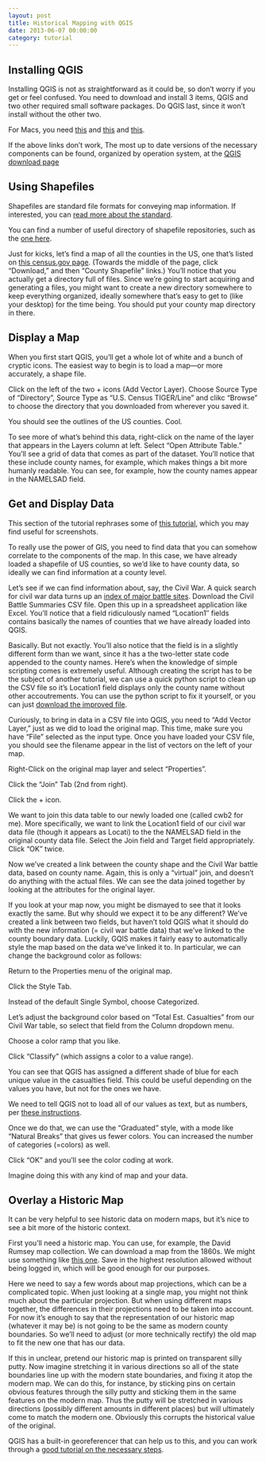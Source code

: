 ```yaml
--- 
layout: post 
title: Historical Mapping with QGIS
date: 2013-06-07 00:00:00
category: tutorial
---
```


## Installing QGIS

Installing QGIS is not as straightforward as it could be, so don&#8217;t worry if you get or feel confused. You need to download and install 3 items, QGIS and two other required small software packages. Do QGIS last, since it won&#8217;t install without the other two.

For Macs, you need [this](http://www.kyngchaos.com/files/software/frameworks/GSL_Framework-1.15-2.dmg) and [ this](http://www.kyngchaos.com/files/software/frameworks/GDAL_Complete-1.9.dmg) and [this](http://www.kyngchaos.com/files/software/qgis/QGIS-1.8.0-2.dmg).

If the above links don&#8217;t work, The most up to date versions of the necessary components can be found, organized by operation system, at the [QGIS download page](http://hub.qgis.org/projects/quantum-gis/wiki/Download#11-Standalone-Installer-recommended-for-new-users)

## Using Shapefiles

Shapefiles are standard file formats for conveying map information. If interested, you can [read more about the standard](http://www.digitalpreservation.gov/formats/fdd/fdd000280.shtml). 

You can find a number of useful directory of shapefile repositories, such as the [one here](http://www.statsilk.com/maps/download-free-shapefile-maps).

Just for kicks, let&#8217;s find a map of all the counties in the US, one that&#8217;s listed on [this census.gov page](https://www.census.gov/geo/maps-data/data/tiger-line.html). (Towards the middle of the page, click &#8220;Download,&#8221; and then &#8220;County Shapefile&#8221; links.) You&#8217;ll notice that you actually get a directory full of files. Since we&#8217;re going to start acquiring and generating a files, you might want to create a new directory somewhere to keep everything organized, ideally somewhere that&#8217;s easy to get to (like your desktop) for the time being. You should put your county map directory in there.

## Display a Map

When you first start QGIS, you&#8217;ll get a whole lot of white and a bunch of cryptic icons. The easiest way to begin is to load a map&#8212;or more accurately, a shape file.

Click on the left of the two + icons (Add Vector Layer). Choose Source Type of &#8220;Directory&#8221;, Source Type as &#8220;U.S. Census TIGER/Line&#8221; and clikc &#8220;Browse&#8221; to choose the directory that you downloaded from wherever you saved it.

You should see the outlines of the US counties. Cool.

To see more of what&#8217;s behind this data, right-click on the name of the layer that appears in the Layers column at left. Select &#8220;Open Attribute Table.&#8221; You&#8217;ll see a grid of data that comes as part of the dataset. You&#8217;ll notice that these include county names, for example, which makes things a bit more humanly readable. You can see, for example, how the county names appear in the NAMELSAD field.

## Get and Display Data

This section of the tutorial rephrases some of [this tutorial](http://qgis.spatialthoughts.com/2012/03/using-tabular-data-in-qgis.html), which you may find useful for screenshots.

To really use the power of GIS, you need to find data that you can somehow correlate to the components of the map. In this case, we have already loaded a shapefile of US counties, so we&#8217;d like to have county data, so ideally we can find information at a county level.

Let&#8217;s see if we can find information about, say, the Civil War. A quick search for civil war data turns up an [index of major battle sites](http://archive.org/details/CivilWarBattleSummariesOfMajorBattles). Download the Civil Battle Summaries CSV file. Open this up in a spreadsheet application like Excel. You&#8217;ll notice that a field ridiculously named &#8220;Location1&#8243; fields contains basically the names of counties that we have already loaded into QGIS.

Basically. But not exactly. You&#8217;ll also notice that the field is in a slightly different form than we want, since it has a the two-letter state code appended to the county names. Here&#8217;s when the knowledge of simple scripting comes is extremely useful. Although creating the script has to be the subject of another tutorial, we can use a quick python script to clean up the CSV file so it&#8217;s Location1 field displays only the county name without other accoutrements. You can use the python script to fix it yourself, or you can just [download the improved file](http://fredgibbs.net/downloads/qgis-tutorial/cwb2.csv).

Curiously, to bring in data in a CSV file into QGIS, you need to &#8220;Add Vector Layer,&#8221; just as we did to load the original map. This time, make sure you have &#8220;File&#8221; selected as the input type. Once you have loaded your CSV file, you should see the filename appear in the list of vectors on the left of your map.

Right-Click on the original map layer and select &#8220;Properties&#8221;.

Click the &#8220;Join&#8221; Tab (2nd from right).

Click the + icon.

We want to join this data table to our newly loaded one (called cwb2 for me). More specifically, we want to link the Location1 field of our civil war data file (though it appears as Locati) to the the NAMELSAD field in the original county data file. Select the Join field and Target field appropriately. Click &#8220;OK&#8221; twice.  

Now we&#8217;ve created a link between the county shape and the Civil War battle data, based on county name. Again, this is only a &#8220;virtual&#8221; join, and doesn&#8217;t do anything with the actual files. We can see the data joined together by looking at the attributes for the original layer.

If you look at your map now, you might be dismayed to see that it looks exactly the same. But why should we expect it to be any different? We&#8217;ve created a link between two fields, but haven&#8217;t told QGIS what it should do with the new information (= civil war battle data) that we&#8217;ve linked to the county boundary data. Luckily, GQIS makes it fairly easy to automatically style the map based on the data we&#8217;ve linked it to. In particular, we can change the background color as follows:

Return to the Properties menu of the original map.

Click the Style Tab.

Instead of the default Single Symbol, choose Categorized.

Let&#8217;s adjust the background color based on &#8220;Total Est. Casualties&#8221; from our Civil War table, so select that field from the Column dropdown menu.

Choose a color ramp that you like.

Click &#8220;Classify&#8221; (which assigns a color to a value range).

You can see that QGIS has assigned a different shade of blue for each unique value in the casualties field. This could be useful depending on the values you have, but not for the ones we have. 

We need to tell QGIS not to load all of our values as text, but as numbers, per [these instructions](http://anitagraser.com/2011/03/07/how-to-specify-data-types-of-csv-columns-for-use-in-qgis/).

Once we do that, we can use the &#8220;Graduated&#8221; style, with a mode like &#8220;Natural Breaks&#8221; that gives us fewer colors. You can increased the number of categories (=colors) as well.

Click &#8220;OK&#8221; and you&#8217;ll see the color coding at work.

Imagine doing this with any kind of map and your data.

## Overlay a Historic Map

It can be very helpful to see historic data on modern maps, but it&#8217;s nice to see a bit more of the historic context. 

First you&#8217;ll need a historic map. You can use, for example, the David Rumsey map collection. We can download a map from the 1860s. We might use something like [this one](http://www.davidrumsey.com/luna/servlet/detail/RUMSEY~8~1~234576~5510152:Phelps-&#038;-Watson-s-Historical-And-Mi?sort=Pub_List_No_InitialSort%2CPub_Date%2CPub_List_No%2CSeries_No&#038;qvq=w4s:/when/U.S.%20Civil%20War;sort:Pub_List_No_InitialSort%2CPub_Date%2CPub_List_No%2CSeries_No;lc:RUMSEY~8~1&#038;mi=48&#038;trs=383#). Save in the highest resolution allowed without being logged in, which will be good enough for our purposes.

Here we need to say a few words about map projections, which can be a complicated topic. When just looking at a single map, you might not think much about the particular projection. But when using different maps together, the differences in their projections need to be taken into account. For now it&#8217;s enough to say that the representation of our historic map (whatever it may be) is not going to be the same as modern county boundaries. So we&#8217;ll need to adjust (or more technically rectify) the old map to fit the new one that has our data. 

If this in unclear, pretend our historic map is printed on transparent silly putty. Now imagine stretching it in various directions so all of the state boundaries line up with the modern state boundaries, and fixing it atop the modern map. We can do this, for instance, by sticking pins on certain obvious features through the silly putty and sticking them in the same features on the modern map. Thus the putty will be stretched in various directions (possibly different amounts in different places) but will ultimately come to match the modern one. Obviously this corrupts the historical value of the original.

QGIS has a built-in georeferencer that can help us to this, and you can work through a [good tutorial on the necessary steps](http://qgis.spatialthoughts.com/2012/02/tutorial-georeferencing-topo-sheets.html).